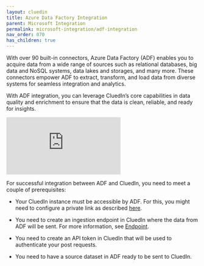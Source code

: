 ```yaml
---
layout: cluedin
title: Azure Data Factory Integration
parent: Microsoft Integration
permalink: microsoft-integration/adf-integration
nav_order: 070
has_children: true
---
```


With over 90 built-in connectors, Azure Data Factory (ADF) enables you to acquire data from a wide range of sources such as relational databases, big data and NoSQL systems, data lakes and storages, and many more. These connectors empower ADF to extract, transform, and load data from diverse systems for seamless integration and analytics.

With ADF integration, you can leverage CluedIn’s core capabilities in data quality and enrichment to ensure that the data is clean, reliable, and ready for insights.

<div class="videoFrame">
<iframe src="https://player.vimeo.com/video/1001520869?badge=0&amp;autopause=0&amp;player_id=0&amp;app_id=58479" frameborder="0" allow="autoplay; fullscreen; picture-in-picture; clipboard-write" title="Connect CluedIn to Azure Data Factory"></iframe>
</div>

For successful integration between ADF and CluedIn, you need to meet a couple of prerequisites:

- Your CluedIn instance must be accessible by ADF. For this, you might need to configure a private link as described [here](/microsoft-integration/adf-integration/private-link).

- You need to create an ingestion endpoint in CluedIn where the data from ADF will be sent. For more information, see [Endpoint](/integration/endpoint).

- You need to create an API token in CluedIn that will be used to authenticate your post requests.

- You need to have a source dataset in ADF ready to be sent to CluedIn.